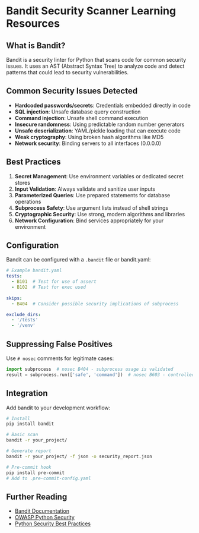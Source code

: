 # Bandit Security Scanner Learning Resources

## What is Bandit?
Bandit is a security linter for Python that scans code for common security issues. It uses an AST (Abstract Syntax Tree) to analyze code and detect patterns that could lead to security vulnerabilities.

## Common Security Issues Detected
- **Hardcoded passwords/secrets**: Credentials embedded directly in code
- **SQL injection**: Unsafe database query construction 
- **Command injection**: Unsafe shell command execution
- **Insecure randomness**: Using predictable random number generators
- **Unsafe deserialization**: YAML/pickle loading that can execute code
- **Weak cryptography**: Using broken hash algorithms like MD5
- **Network security**: Binding servers to all interfaces (0.0.0.0)

## Best Practices
1. **Secret Management**: Use environment variables or dedicated secret stores
2. **Input Validation**: Always validate and sanitize user inputs
3. **Parameterized Queries**: Use prepared statements for database operations
4. **Subprocess Safety**: Use argument lists instead of shell strings
5. **Cryptographic Security**: Use strong, modern algorithms and libraries
6. **Network Configuration**: Bind services appropriately for your environment

## Configuration
Bandit can be configured with a `.bandit` file or bandit.yaml:

```yaml
# Example bandit.yaml
tests:
  - B101  # Test for use of assert
  - B102  # Test for exec used
  
skips:
  - B404  # Consider possible security implications of subprocess

exclude_dirs:
  - '/tests'
  - '/venv'
```

## Suppressing False Positives
Use `# nosec` comments for legitimate cases:

```python
import subprocess  # nosec B404 - subprocess usage is validated
result = subprocess.run(['safe', 'command'])  # nosec B603 - controlled input
```

## Integration
Add bandit to your development workflow:

```bash
# Install
pip install bandit

# Basic scan
bandit -r your_project/

# Generate report
bandit -r your_project/ -f json -o security_report.json

# Pre-commit hook
pip install pre-commit
# Add to .pre-commit-config.yaml
```

## Further Reading
- [Bandit Documentation](https://bandit.readthedocs.io/)
- [OWASP Python Security](https://owasp.org/www-project-python-security/)
- [Python Security Best Practices](https://python-security.readthedocs.io/)